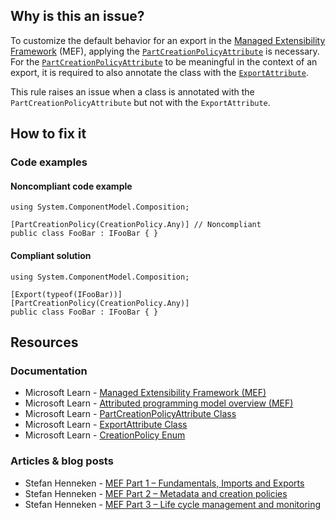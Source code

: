 ## Why is this an issue?
 
To customize the default behavior for an export in the [Managed Extensibility
Framework](https://learn.microsoft.com/en-us/dotnet/framework/mef/) (MEF), applying the [`PartCreationPolicyAttribute`](https://learn.microsoft.com/en-us/dotnet/api/system.componentmodel.composition.partcreationpolicyattribute) is necessary. For the [`PartCreationPolicyAttribute`](https://learn.microsoft.com/en-us/dotnet/api/system.componentmodel.composition.partcreationpolicyattribute) to be meaningful in the context of an export, it is required to also annotate the class with the [`ExportAttribute`](https://learn.microsoft.com/en-us/dotnet/api/system.componentmodel.composition.exportattribute).
 
This rule raises an issue when a class is annotated with the `PartCreationPolicyAttribute` but not with the `ExportAttribute`.
 
## How to fix it
 
### Code examples
 
#### Noncompliant code example

    using System.ComponentModel.Composition;
    
    [PartCreationPolicy(CreationPolicy.Any)] // Noncompliant
    public class FooBar : IFooBar { }

#### Compliant solution

    using System.ComponentModel.Composition;
    
    [Export(typeof(IFooBar))]
    [PartCreationPolicy(CreationPolicy.Any)]
    public class FooBar : IFooBar { }

## Resources
 
### Documentation
 
- Microsoft Learn - [Managed Extensibility Framework (MEF)](https://learn.microsoft.com/en-us/dotnet/framework/mef/)
- Microsoft Learn - [Attributed
  programming model overview (MEF)](https://learn.microsoft.com/en-us/dotnet/framework/mef/attributed-programming-model-overview-mef)
- Microsoft Learn - [PartCreationPolicyAttribute
  Class](https://learn.microsoft.com/en-us/dotnet/api/system.componentmodel.composition.partcreationpolicyattribute)
- Microsoft Learn - [ExportAttribute
  Class](https://learn.microsoft.com/en-us/dotnet/api/system.componentmodel.composition.exportattribute)
- Microsoft Learn - [CreationPolicy
  Enum](https://learn.microsoft.com/en-us/dotnet/api/system.componentmodel.composition.creationpolicy)

### Articles & blog posts

- Stefan Henneken - [MEF Part 1 – Fundamentals,
  Imports and Exports](https://stefanhenneken.net/2015/11/08/mef-part-1-fundamentals-imports-and-exports/)
- Stefan Henneken - [MEF Part 2 – Metadata and creation
  policies](https://stefanhenneken.net/2019/01/26/mef-part-2-metadata-and-creation-policies/)
- Stefan Henneken - [MEF Part 3 – Life cycle
  management and monitoring](https://stefanhenneken.net/2019/03/06/mef-part-3-life-cycle-management-and-monitoring/)